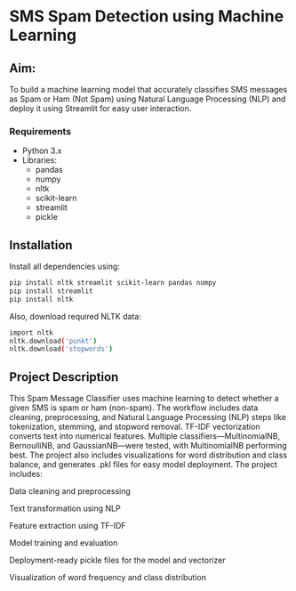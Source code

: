 # SMS Spam Detection using Machine Learning

## Aim:
To build a machine learning model that accurately classifies SMS messages as Spam or Ham (Not Spam) using Natural Language Processing (NLP) and deploy it using Streamlit for easy user interaction.

### Requirements

- Python 3.x
- Libraries:
  - pandas  
  - numpy  
  - nltk  
  - scikit-learn  
  - streamlit  
  - pickle

## Installation

Install all dependencies using:

```bash
pip install nltk streamlit scikit-learn pandas numpy
pip install streamlit
pip install nltk
```
Also, download required NLTK data:
```bash
import nltk
nltk.download('punkt')
nltk.download('stopwords')
```
## Project Description

This Spam Message Classifier uses machine learning to detect whether a given SMS is spam or ham (non-spam). The workflow includes data cleaning, preprocessing, and Natural Language Processing (NLP) steps like tokenization, stemming, and stopword removal. TF-IDF vectorization converts text into numerical features. Multiple classifiers—MultinomialNB, BernoulliNB, and GaussianNB—were tested, with MultinomialNB performing best. The project also includes visualizations for word distribution and class balance, and generates .pkl files for easy model deployment.
The project includes:

Data cleaning and preprocessing

Text transformation using NLP

Feature extraction using TF-IDF

Model training and evaluation

Deployment-ready pickle files for the model and vectorizer

Visualization of word frequency and class distribution

